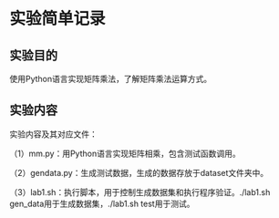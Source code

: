 # 实验简单记录

## 实验目的

使用Python语言实现矩阵乘法，了解矩阵乘法运算方式。

## 实验内容

实验内容及其对应文件：

（1）mm.py：用Python语言实现矩阵相乘，包含测试函数调用。

（2）gendata.py：生成测试数据，生成的数据存放于dataset文件夹中。

（3）lab1.sh：执行脚本，用于控制生成数据集和执行程序验证。./lab1.sh gen_data用于生成数据集，./lab1.sh test用于测试。

